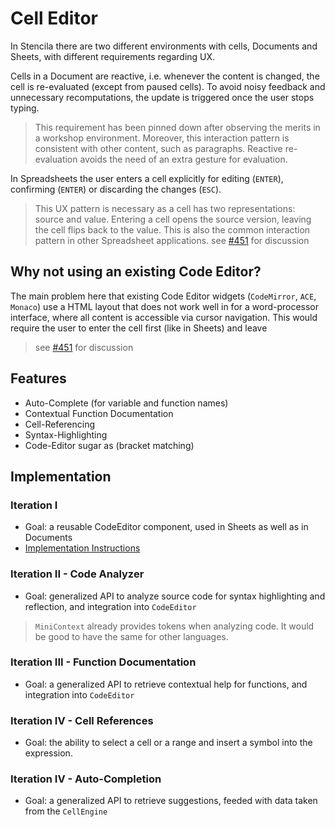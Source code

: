 # Cell Editor

In Stencila there are two different environments with cells, Documents and Sheets, with different requirements regarding UX.

Cells in a Document are reactive, i.e. whenever the content is changed, the cell is re-evaluated (except from paused cells). To avoid noisy feedback and unnecessary recomputations, the update is triggered once the user stops typing.

> This requirement has been pinned down after observing the merits in a workshop environment.
> Moreover, this interaction pattern is consistent with other content, such as paragraphs.
> Reactive re-evaluation avoids the need of an extra gesture for evaluation.

In Spreadsheets the user enters a cell explicitly for editing (`ENTER`), confirming (`ENTER`) or discarding the changes (`ESC`).

> This UX pattern is necessary as a cell has two representations: source and value. Entering a cell opens the source version, leaving the cell flips back to the value.
> This is also the common interaction pattern in other Spreadsheet applications.
> see [#451](https://github.com/stencila/stencila/issues/451) for discussion

## Why not using an existing Code Editor?

The main problem here that existing Code Editor widgets (`CodeMirror`, `ACE`, `Monaco`) use a HTML layout that does not work well in for a word-processor interface, where all content is accessible via cursor navigation. This would require the user to enter the cell first (like in Sheets) and leave

> see [#451](https://github.com/stencila/stencila/issues/451) for discussion

## Features

- Auto-Complete (for variable and function names)
- Contextual Function Documentation
- Cell-Referencing
- Syntax-Highlighting
- Code-Editor sugar as (bracket matching)

## Implementation

### Iteration I

- Goal: a reusable CodeEditor component, used in Sheets as well as in Documents
- [Implementation Instructions](../implementation/code-editor-I.md)

### Iteration II - Code Analyzer

- Goal: generalized API to analyze source code for syntax highlighting and reflection, and integration into `CodeEditor`

> `MiniContext` already provides tokens when analyzing code. It would be good to have the same for other languages.

### Iteration III -  Function Documentation

- Goal: a generalized API to retrieve contextual help for functions, and integration into `CodeEditor`

### Iteration IV - Cell References

- Goal: the ability to select a cell or a range and insert a symbol into the expression.

### Iteration IV - Auto-Completion

- Goal: a generalized API to retrieve suggestions, feeded with data taken from the `CellEngine`
